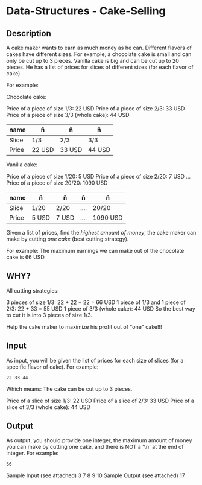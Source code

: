 # Data-Structures - Cake-Selling

## Description
                                                                 
                                                               
A cake maker wants to earn as much money as he can. Different flavors of cakes have different sizes. 
For example, a chocolate cake is small and can only be cut up to 3 pieces. Vanilla cake is big and can be cut up to 20 pieces. 
He has a list of prices for slices of different sizes (for each flavor of cake).

For example:

   Chocolate cake:

  Price of a piece of size 1/3: 22 USD
  Price of a piece of size 2/3: 33 USD
  Price of a piece of size 3/3 (whole cake): 44 USD

| name  |     ñ    |    ñ     |   ñ    |
|-------|----------|----------|--------|
| Slice |    1/3	 |   2/3	  |  3/3   |
| Price | 	22 USD |	33 USD	| 44 USD |
     

   Vanilla cake:

  Price of a piece of size 1/20: 5 USD
  Price of a piece of size 2/20: 7 USD
  ...
  Price of a piece of size 20/20: 1090 USD

|  name  |    ñ    |   ñ    |   ñ   |    ñ     |
|--------|---------|--------|-------|----------|
| Slice	 |  1/20	 |  2/20	| ....	| 20/20    |
| Price  |  5 USD	 |  7 USD	| ....	| 1090 USD |
 

Given a list of prices, find the _highest amount of money_, the cake maker can make by cutting _one cake_ (best cutting strategy). 


For example:
The maximum earnings we can make out of the chocolate cake is 66 USD.

## WHY?
All cutting strategies:

  3 pieces of size 1/3: 22 + 22 + 22 = 66 USD
  1 piece of 1/3 and 1 piece of 2/3: 22 + 33 = 55 USD
  1 piece of 3/3 (whole cake): 44 USD
So the best way to cut it is into 3 pieces of size 1/3.

 
Help the cake maker to maximize his profit out of "one" cake!!!

 
## Input
As input, you will be given the list of prices for each size of slices (for a specific flavor of cake).
For example:

    22 33 44

Which means: The cake can be cut up to 3 pieces.

  Price of a slice of size 1/3: 22 USD
  Price of a slice of 2/3: 33 USD
  Price of a slice of 3/3 (whole cake): 44 USD 


## Output
As output, you should provide one integer, the maximum amount of money you can make by cutting one cake, and there is NOT a
'\n' at the end of integer.
For example:

    66

Sample Input (see attached)
  3 7 8 9 10
Sample Output (see attached)
  17
 
